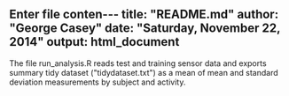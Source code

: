 Enter file conten---
title: "README.md"
author: "George Casey"
date: "Saturday, November 22, 2014"
output: html_document
---

The file run_analysis.R reads test and training sensor data and exports summary tidy dataset ("tidydataset.txt")
as a mean of mean and standard deviation measurements by subject and activity.

